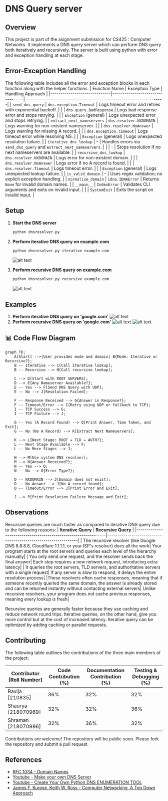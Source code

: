 # DNS Query server

## Overview

This project is part of the asignment submission for CS425 : Computer Networks. It implements a DNS query server which can perform DNS query both iteratively and recursively. The server is built using python with error and exception handling at each stage.


## Error-Exception Handling
The following table includes all the error and exception blocks in each function along with the helper functions. 
| Function Name                | Exception Type                    | Handling Approach                                                   |
|------------------------------|----------------------------------|---------------------------------------------------------------------|
| `send_dns_query`             | `dns.exception.Timeout`          | Logs timeout error and retries with exponential backoff.            |
|                              | `dns.query.BadResponse`          | Logs bad response error and stops retrying.                         |
|                              | `Exception` (general)            | Logs unexpected error and stops retrying.                           |
| `extract_next_nameservers`   | `dns.resolver.NXDOMAIN`         | Logs warning for non-existent nameserver.                           |
|                              | `dns.resolver.NoAnswer`         | Logs warning for missing A record.                                  |
|                              | `dns.exception.Timeout`         | Logs timeout error while resolving NS.                              |
|                              | `Exception` (general)            | Logs unexpected resolution failure.                                 |
| `iterative_dns_lookup`       | -                                | Handles errors via `send_dns_query` and `extract_next_nameservers`. |
|                              | -                                | Stops resolution if no next nameservers are available.              |
| `recursive_dns_lookup`       | `dns.resolver.NXDOMAIN`         | Logs error for non-existent domain.                                 |
|                              | `dns.resolver.NoAnswer`         | Logs error if no A record is found.                                 |
|                              | `dns.resolver.Timeout`          | Logs timeout error.                                                 |
|                              | `Exception` (general)            | Logs unexpected lookup failure.                                     |
| `is_valid_domain`            | -                                | Uses regex validation; no explicit exception handling.              |
| `normalize_domain`           | `idna.IDNAError`                 | Returns `None` for invalid domain names.                           |
| `__main__`                   | `IndexError`                     | Validates CLI arguments and exits on invalid input.                 |
|                              | `SystemExit`                     | Exits the script on invalid input.                                  |

## Setup

1. **Start the DNS server**
    ```sh
    python dnsresolver.py 
    ```

2. **Perform iterative DNS query on example.com**
    ```sh
    python dnsresolver.py iterative example.com
    ```
    ![alt text](example_iterative.png)

3. **Perform recursive DNS query on example.com**
    ```sh
    python dnsresolver.py recursive example.com
    ```
    ![alt text](example_recursive.png)

## Examples

1. **Perform iterative DNS query on 'google.com'**
    ![alt text](r1.png)
2. **Perform recursive DNS query on 'google.com'**
    ![alt text](i1.png)
    ![alt text](i2.png)

 

## 📊 **Code Flow Diagram**
```mermaid
graph TD;
    A[Start] -->|User provides mode and domain| B{Mode: Iterative or Recursive?};
    B -- Iterative --> C[Call iterative lookup];
    B -- Recursive --> H[Call recursive lookup];

    C --> D[Start with ROOT SERVERS];
    D --> E{Any Nameserver Available?};
    E -- Yes --> F[Send DNS Query with UDP];
    E -- No --> J[Resolution Failed];

    F -- Response Received --> G{Answer in Response?};
    F -- Timeout/Error --> I{Retry using UDP or fallback to TCP};
    I -- TCP Success --> G;
    I -- TCP Failure --> J;

    G -- Yes (A Record Found) --> Q[Print Answer, Time Taken, and Exit];
    G -- No (No A Record) --> K[Extract Next Nameservers];

    K --> L{Next Stage: ROOT ➔ TLD ➔ AUTH?};
    L -- Next Stage Available --> F;
    L -- No More Stages --> J;

    H --> M[Use system DNS resolver];
    M --> N{Answer Received?};
    N -- Yes --> Q;
    N -- No --> O{Error Type?};

    O -- NXDOMAIN --> J[Domain does not exist];
    O -- No Answer --> J[No A record found];
    O -- Timeout/Error --> J[Print Error and Exit];

    J --> P[Print Resolution Failure Message and Exit];
```

## Observations
Recursive queries are much faster as compared to iterative DNS query due to the following reasons:
|                     **Iterative Query**                       |                     **Recursive Query**                       |
|---------------------------------------------------------------|---------------------------------------------------------------|
| The recursive resolver (like Google DNS 8.8.8.8, Cloudflare 1.1.1.1, or your ISP's resolver) does all the work| Your program starts at the root servers and queries each level of the hierarchy manually|
| You only send one request, and the resolver sends back the final answer| Each step requires a new network request, introducing extra latency|
| It queries the root servers, TLD servers, and authoritative servers with a single request| If any server is slow to respond, it delays the entire resolution process|
|These resolvers often cache responses, meaning that if someone recently queried the same domain, the answer is already stored and can be returned instantly without contacting external servers| Unlike recursive resolvers, your program does not cache previous responses, meaning every lookup is fresh|

Recursive queries are generally faster because they use caching and reduce network round trips. 
Iterative queries, on the other hand, give you more control but at the cost of increased latency.
Iterative query can be optimized by adding caching or parallel requests.

## Contributing

The following table outlines the contributions of the three main members of the project:

| Contributor [Roll Number] | Code Contribution (%) | Documentation Contribution (%) | Testing & Debugging (%) |
|---------------------------|-----|-----|-----|
| Ravija [210835]           | 36%  | 32%  | 32%  |
| Shaurya [218070969]       | 32%  | 32%  | 36%  |
| Shraman [218070996]       | 32%  | 36%  | 32%  |


Contributions are welcome! The repository will be public soon. Please fork the repository and submit a pull request. 

## References
- [RFC 1034 - Domain Names](https://tools.ietf.org/html/rfc1034)
- [Youtube - Make your own DNS Server](https://www.youtube.com/playlist?list=PLBOh8f9FoHHhvO5e5HF_6mYvtZegobYX2)
- [Youtube - Create Your Own Python DNS ENUMERATION TOOL](https://www.youtube.com/watch?v=SLQrbjeVrk0&t=1147s)
- [James F. Kurose, Keith W. Ross - Computer Networking, A Top Down Approach](https://gaia.cs.umass.edu/kurose_ross/eighth.php)
